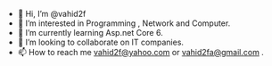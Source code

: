 - 👋 Hi, I’m @vahid2f
- 👀 I’m interested in Programming , Network and Computer.
- 🌱 I’m currently learning Asp.net Core 6.
- 💞️ I’m looking to collaborate on IT companies.
- 📫 How to reach me vahid2f@yahoo.com or vahid2fa@gmail.com .

<!---
vahid2f/vahid2f is a ✨ special ✨ repository because its `README.md` (this file) appears on your GitHub profile.
You can click the Preview link to take a look at your changes.
--->

